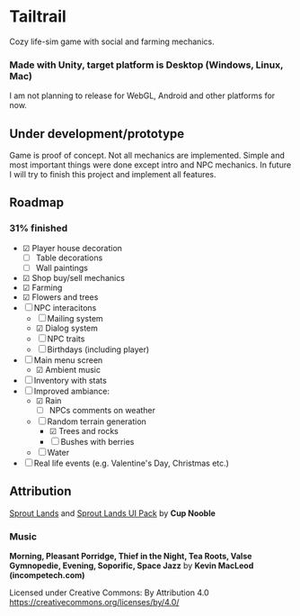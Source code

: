 # Tailtrail
Cozy life-sim game with social and farming mechanics.

### Made with Unity, target platform is Desktop (Windows, Linux, Mac)

I am not planning to release for WebGL, Android and other platforms for now.

## **Under development/prototype**

Game is proof of concept. Not all mechanics are implemented. Simple and most important things were done except intro and NPC mechanics. In future I will try to finish this project and implement all features.

## Roadmap

### **31% finished**

- &#x2611;  Player house decoration
    - &#x2610;  Table decorations
    - &#x2610;  Wall paintings
- &#x2611;  Shop buy/sell mechanics
- &#x2611;  Farming
- &#x2611;  Flowers and trees
- &#x2610;  NPC interacitons
    - &#x2610; Mailing system
    - &#x2611;  Dialog system
    - &#x2610; NPC traits
    - &#x2610; Birthdays (including player)
- &#x2610;  Main menu screen
    - &#x2611; Ambient music
- &#x2610;  Inventory with stats
- &#x2610; Improved ambiance:
    - &#x2611; Rain
        - &#x2610; NPCs comments on weather
    - &#x2610; Random terrain generation
        - &#x2611; Trees and rocks
        - &#x2610; Bushes with berries
    - &#x2610; Water
- &#x2610; Real life events (e.g. Valentine's Day, Christmas etc.)

## Attribution

[Sprout Lands](https://cupnooble.itch.io/sprout-lands-asset-pack) and [Sprout Lands UI Pack](cupnooble.itch.io/sprout-lands-ui-pack) by **Cup Nooble**

### Music

**Morning, Pleasant Porridge, Thief in the Night, Tea Roots, Valse Gymnopedie, Evening, Soporific, Space Jazz** by **Kevin MacLeod (incompetech.com)**

Licensed under Creative Commons: By Attribution 4.0
https://creativecommons.org/licenses/by/4.0/